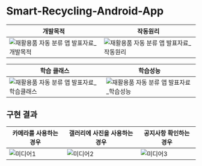 # Smart-Recycling-Android-App

개발목적|작동원리
---|---
![재활용품 자동 분류 앱 발표자료_개발목적](https://user-images.githubusercontent.com/41350477/211202463-465f0702-0d5c-45a1-bddf-f8b5db628e2b.png)|![재활용품 자동 분류 앱 발표자료_작동원리](https://user-images.githubusercontent.com/41350477/211202483-d7a6b5f4-1d14-4ec7-a9ad-13ee45c461e1.png)

학습 클래스|학습성능
---|---
![재활용품 자동 분류 앱 발표자료_학습클래스](https://user-images.githubusercontent.com/41350477/211202505-bcac271e-26a5-4fa7-b11b-a65c5da8abe8.png)|![재활용품 자동 분류 앱 발표자료_학습성능](https://user-images.githubusercontent.com/41350477/211202502-72a7a4c2-b978-4bda-85eb-370d5170cf3b.png)

## 구현 결과
카메라를 사용하는 경우|갤러리에 사진을 사용하는 경우|공지사항 확인하는 경우
---|---|---
![미디어1](https://user-images.githubusercontent.com/41350477/211201994-328b0dc3-028d-4bd8-88e0-60597679ebf5.gif)|![미디어2](https://user-images.githubusercontent.com/41350477/211201823-fc2db93b-aa10-4d90-97eb-ce326a95e8d5.gif)|![미디어3](https://user-images.githubusercontent.com/41350477/211201851-3968e469-21d1-4953-b23a-d3e381c298bc.gif)
